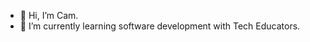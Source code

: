 - 👋 Hi, I’m Cam.
- 🌱 I’m currently learning software development with Tech Educators. 
<!---
wnqifw28349/wnqifw28349 is a ✨ special ✨ repository because its `README.md` (this file) appears on your GitHub profile.
You can click the Preview link to take a look at your changes.
--->
